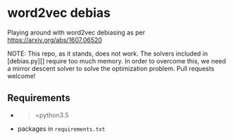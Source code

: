 # word2vec debias

Playing around with word2vec debiasing as per https://arxiv.org/abs/1607.06520

NOTE: This repo, as it stands, does not work. The solvers included in
[debias.py][] require too much memory. In order to overcome this, we need a
mirror descent solver to solve the optimization problem. Pull requests welcome!

## Requirements

- >=python3.5
- packages in `requirements.txt`
